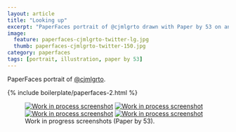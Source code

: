 ```yaml
---
layout: article
title: "Looking up"
excerpt: "PaperFaces portrait of @cjmlgrto drawn with Paper by 53 on an iPad."
image: 
  feature: paperfaces-cjmlgrto-twitter-lg.jpg
  thumb: paperfaces-cjmlgrto-twitter-150.jpg
category: paperfaces
tags: [portrait, illustration, paper by 53]
---
```


PaperFaces portrait of <a href="http://twitter.com/cjmlgrto">@cjmlgrto</a>.

{% include boilerplate/paperfaces-2.html %}

<figure class="half">
	<a href="{{ site.url }}/images/paperfaces-cjmlgrto-process-1-lg.jpg"><img src="{{ site.url }}/images/paperfaces-cjmlgrto-process-1-600.jpg" alt="Work in process screenshot"></a>
	<a href="{{ site.url }}/images/paperfaces-cjmlgrto-process-2-lg.jpg"><img src="{{ site.url }}/images/paperfaces-cjmlgrto-process-2-600.jpg" alt="Work in process screenshot"></a>
	<a href="{{ site.url }}/images/paperfaces-cjmlgrto-process-3-lg.jpg"><img src="{{ site.url }}/images/paperfaces-cjmlgrto-process-3-600.jpg" alt="Work in process screenshot"></a>
	<a href="{{ site.url }}/images/paperfaces-cjmlgrto-process-4-lg.jpg"><img src="{{ site.url }}/images/paperfaces-cjmlgrto-process-4-600.jpg" alt="Work in process screenshot"></a>
	<figcaption>Work in progress screenshots (Paper by 53).</figcaption>
</figure>